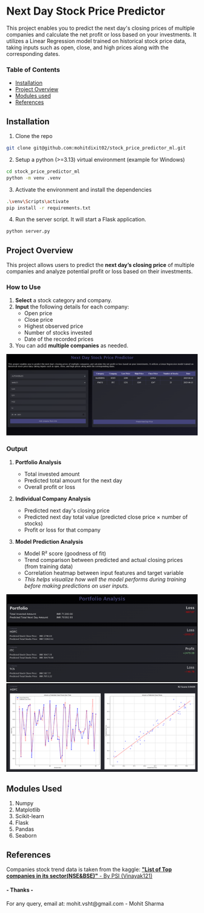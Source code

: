 <h1>Next Day Stock Price Predictor</h1>
<p>
    This project enables you to predict the next day's closing prices of multiple companies and calculate the net profit or loss based on your investments. It utilizes a Linear Regression model trained on historical stock price data, taking inputs such as open, close, and high prices along with the corresponding dates.
</p>

### Table of Contents
- [Installation](#installation)
- [Project Overview](#project-overview)
- [Modules used](#modules-used)
- [References](#references)

## Installation

1. Clone the repo

```bash
git clone git@github.com:mohitdixit02/stock_price_predictor_ml.git
```

2. Setup a python (>=3.13) virtual environment (example for Windows)

```bash
cd stock_price_predictor_ml
python -m venv .venv
```

3. Activate the environment and install the dependencies

```bash
.\venv\Scripts\activate
pip install -r requirements.txt
```

4. Run the server script. It will start a Flask application.

```bash
python server.py
```

## Project Overview

This project allows users to predict the **next day’s closing price** of multiple companies and analyze potential profit or loss based on their investments.

### How to Use

1. **Select** a stock category and company.
2. **Input** the following details for each company:
    - Open price  
    - Close price  
    - Highest observed price  
    - Number of stocks invested  
    - Date of the recorded prices
3. You can add **multiple companies** as needed.

![Input Demo](Demo/input.png?raw=true "Input Demo")

### Output

1. **Portfolio Analysis**
    - Total invested amount  
    - Predicted total amount for the next day  
    - Overall profit or loss

2. **Individual Company Analysis**  
    - Predicted next day's closing price  
    - Predicted next day total value (predicted close price × number of stocks)  
    - Profit or loss for that company

3. **Model Prediction Analysis**
    - Model R² score (goodness of fit)  
    - Trend comparison between predicted and actual closing prices (from training data)  
    - Correlation heatmap between input features and target variable  
    - *This helps visualize how well the model performs during training before making predictions on user inputs.*

![Output Demo](Demo/portfolio.png?raw=true "Output Demo")
![Output Demo](Demo/individual.png?raw=true "Output Demo")

## Modules Used
<ol>
    <li>Numpy</li>
    <li>Matplotlib</li>
    <li>Scikit-learn</li>
    <li>Flask</li>
    <li>Pandas</li>
    <li>Seaborn</li>
</ol>

## References
Companies stock trend data is taken from the kaggle: <a href="https://www.kaggle.com/datasets/vinayak121/list-of-top-companies-in-its-sectornse-and-bse"><strong>"List of Top companies in its sector(NSE&BSE)"</strong> - By PSI (Vinayak121)</a></li>

<h4>- Thanks -</h4>
For any query, email at: mohit.vsht@gmail.com - Mohit Sharma